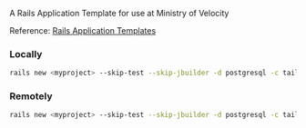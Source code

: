 A Rails Application Template for use at Ministry of Velocity

Reference: [Rails Application Templates](https://guides.rubyonrails.org/rails_application_templates.html)

### Locally
```bash
rails new <myproject> --skip-test --skip-jbuilder -d postgresql -c tailwind -m ./template.rb
```

### Remotely
```bash
rails new <myproject> --skip-test --skip-jbuilder -d postgresql -c tailwind -m 'https://raw.githubusercontent.com/jparr/minifast-rails/main/template.rb'
```
